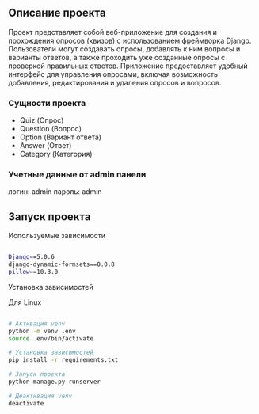 ## Описание проекта

Проект представляет собой веб-приложение для создания и прохождения опросов (квизов) с использованием фреймворка Django. Пользователи могут создавать опросы, добавлять к ним вопросы и варианты ответов, а также проходить уже созданные опросы с проверкой правильных ответов. Приложение предоставляет удобный интерфейс для управления опросами, включая возможность добавления, редактирования и удаления опросов и вопросов.

### Сущности проекта

- Quiz (Опрос)
- Question (Вопрос)
- Option (Вариант ответа)
- Answer (Ответ)
- Category (Категория)

### Учетные данные от admin панели

логин: admin
пароль: admin

## Запуск проекта

Используемые зависимости

```bash

Django==5.0.6
django-dynamic-formsets==0.0.8
pillow==10.3.0

```

Установка зависимостей

Для Linux

```bash

# Активация venv
python -m venv .env
source .env/bin/activate

# Установка зависимостей
pip install -r requirements.txt

# Запуск проекта
python manage.py runserver

# Деактивация venv
deactivate

```